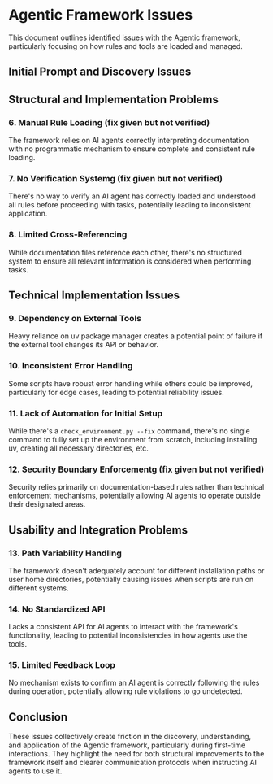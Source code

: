# Agentic Framework Issues

This document outlines identified issues with the Agentic framework, particularly focusing on how rules and tools are loaded and managed.

## Initial Prompt and Discovery Issues

## Structural and Implementation Problems

### 6. Manual Rule Loading (fix given but not verified)
The framework relies on AI agents correctly interpreting documentation with no programmatic mechanism to ensure complete and consistent rule loading.

### 7. No Verification Systemg (fix given but not verified)
There's no way to verify an AI agent has correctly loaded and understood all rules before proceeding with tasks, potentially leading to inconsistent application.

### 8. Limited Cross-Referencing
While documentation files reference each other, there's no structured system to ensure all relevant information is considered when performing tasks.

## Technical Implementation Issues

### 9. Dependency on External Tools
Heavy reliance on uv package manager creates a potential point of failure if the external tool changes its API or behavior.

### 10. Inconsistent Error Handling
Some scripts have robust error handling while others could be improved, particularly for edge cases, leading to potential reliability issues.

### 11. Lack of Automation for Initial Setup
While there's a `check_environment.py --fix` command, there's no single command to fully set up the environment from scratch, including installing uv, creating all necessary directories, etc.

### 12. Security Boundary Enforcementg (fix given but not verified)
Security relies primarily on documentation-based rules rather than technical enforcement mechanisms, potentially allowing AI agents to operate outside their designated areas.

## Usability and Integration Problems

### 13. Path Variability Handling
The framework doesn't adequately account for different installation paths or user home directories, potentially causing issues when scripts are run on different systems.

### 14. No Standardized API
Lacks a consistent API for AI agents to interact with the framework's functionality, leading to potential inconsistencies in how agents use the tools.

### 15. Limited Feedback Loop
No mechanism exists to confirm an AI agent is correctly following the rules during operation, potentially allowing rule violations to go undetected.

## Conclusion

These issues collectively create friction in the discovery, understanding, and application of the Agentic framework, particularly during first-time interactions. They highlight the need for both structural improvements to the framework itself and clearer communication protocols when instructing AI agents to use it.
